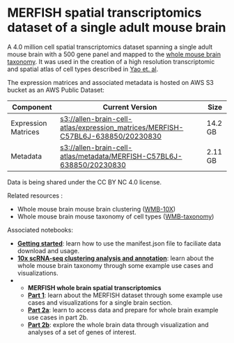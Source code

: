 # MERFISH spatial transcriptomics dataset of a single adult mouse brain

A 4.0 million cell spatial transcriptomics dataset spanning a single adult mouse brain with a 500 gene panel and mapped to the [whole mouse brain taxonomy](WMB-taxonomy.md). It was used in the creation of a high resolution transcriptomic and spatial atlas of cell types described in [Yao et. al](https://www.biorxiv.org/content/10.1101/2023.03.06.531121v1).

The expression matrices and associated metadata is hosted on AWS S3 bucket as an AWS Public Dataset:

| Component | Current Version | Size |
|---|--|---|
| Expression Matrices | [s3://allen-brain-cell-atlas/expression_matrices/MERFISH-C57BL6J-638850/20230830](https://allen-brain-cell-atlas.s3.us-west-2.amazonaws.com/index.html#expression_matrices/MERFISH-C57BL6J-638850/20230830/) | 14.2 GB |
| Metadata | [s3://allen-brain-cell-atlas/metadata/MERFISH-C57BL6J-638850/20230830](https://allen-brain-cell-atlas.s3.us-west-2.amazonaws.com/index.html#metadata/MERFISH-C57BL6J-638850/20230830/) | 2.11 GB |

Data is being shared under the CC BY NC 4.0 license.

Related resources :
* Whole mouse brain mouse brain clustering ([WMB-10X](WMB-10X.md))
* Whole mouse brain mouse taxonomy of cell types ([WMB-taxonomy](WMB-taxonomy.md))

Associated notebooks:
* [**Getting started**](../notebooks/getting_started.ipynb): learn how to use the manifest.json file to faciliate data download and usage.
* [**10x scRNA-seq clustering analysis and annotation**](../notebooks/cluster_annotation_tutorial.ipynb): learn about the whole mouse brain taxonomy through some example use cases and visualizations.
* * **MERFISH whole brain spatial transcriptomics**
  * [**Part 1**](../notebooks/merfish_tutorial_part_1.ipynb): learn about the MERFISH dataset through some example use cases and visualizations for a single brain section.
  * [**Part 2a**](../notebooks/merfish_tutorial_part_2a.ipynb): learn to access data and prepare for whole brain example use cases in part 2b.
  * [**Part 2b**](../notebooks/merfish_tutorial_part_2b.ipynb): explore the whole brain data through visualization and analyses of a set of genes of interest.
